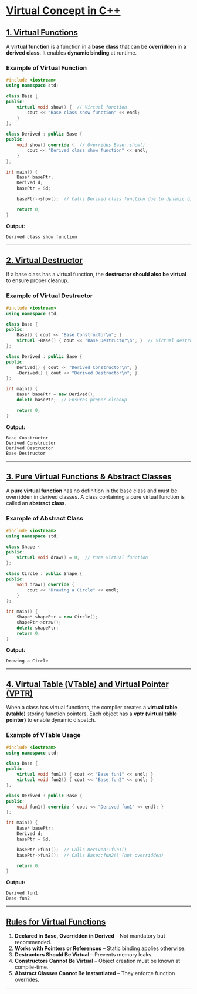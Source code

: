 # [Virtual Concept in C++](#virtual-concept-in-c)

## [1. Virtual Functions](#1-virtual-functions)
A **virtual function** is a function in a **base class** that can be **overridden** in a **derived class**. It enables **dynamic binding** at runtime.

### Example of Virtual Function
```cpp
#include <iostream>
using namespace std;

class Base {
public:
    virtual void show() {  // Virtual function
        cout << "Base class show function" << endl;
    }
};

class Derived : public Base {
public:
    void show() override {  // Overrides Base::show()
        cout << "Derived class show function" << endl;
    }
};

int main() {
    Base* basePtr; 
    Derived d;
    basePtr = &d;

    basePtr->show();  // Calls Derived class function due to dynamic binding

    return 0;
}
```
**Output:**
```
Derived class show function
```

---

## [2. Virtual Destructor](#2-virtual-destructor)
If a base class has a virtual function, the **destructor should also be virtual** to ensure proper cleanup.

### Example of Virtual Destructor
```cpp
#include <iostream>
using namespace std;

class Base {
public:
    Base() { cout << "Base Constructor\n"; }
    virtual ~Base() { cout << "Base Destructor\n"; }  // Virtual destructor
};

class Derived : public Base {
public:
    Derived() { cout << "Derived Constructor\n"; }
    ~Derived() { cout << "Derived Destructor\n"; }
};

int main() {
    Base* basePtr = new Derived();
    delete basePtr;  // Ensures proper cleanup

    return 0;
}
```
**Output:**
```
Base Constructor
Derived Constructor
Derived Destructor
Base Destructor
```

---

## [3. Pure Virtual Functions & Abstract Classes](#3-pure-virtual-functions--abstract-classes)
A **pure virtual function** has no definition in the base class and must be overridden in derived classes. A class containing a pure virtual function is called an **abstract class**.

### Example of Abstract Class
```cpp
#include <iostream>
using namespace std;

class Shape {
public:
    virtual void draw() = 0;  // Pure virtual function
};

class Circle : public Shape {
public:
    void draw() override {
        cout << "Drawing a Circle" << endl;
    }
};

int main() {
    Shape* shapePtr = new Circle();
    shapePtr->draw();
    delete shapePtr;
    return 0;
}
```
**Output:**
```
Drawing a Circle
```

---

## [4. Virtual Table (VTable) and Virtual Pointer (VPTR)](#4-virtual-table-vtable-and-virtual-pointer-vptr)
When a class has virtual functions, the compiler creates a **virtual table (vtable)** storing function pointers. Each object has a **vptr (virtual table pointer)** to enable dynamic dispatch.

### Example of VTable Usage
```cpp
#include <iostream>
using namespace std;

class Base {
public:
    virtual void fun1() { cout << "Base fun1" << endl; }
    virtual void fun2() { cout << "Base fun2" << endl; }
};

class Derived : public Base {
public:
    void fun1() override { cout << "Derived fun1" << endl; }
};

int main() {
    Base* basePtr;
    Derived d;
    basePtr = &d;

    basePtr->fun1();  // Calls Derived::fun1()
    basePtr->fun2();  // Calls Base::fun2() (not overridden)

    return 0;
}
```
**Output:**
```
Derived fun1
Base fun2
```

---

## [Rules for Virtual Functions](#rules-for-virtual-functions)
1. **Declared in Base, Overridden in Derived** – Not mandatory but recommended.
2. **Works with Pointers or References** – Static binding applies otherwise.
3. **Destructors Should Be Virtual** – Prevents memory leaks.
4. **Constructors Cannot Be Virtual** – Object creation must be known at compile-time.
5. **Abstract Classes Cannot Be Instantiated** – They enforce function overrides.

---
